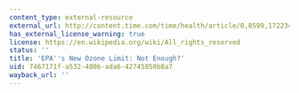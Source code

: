 ```yaml
---
content_type: external-resource
external_url: http://content.time.com/time/health/article/0,8599,1722343,00.html
has_external_license_warning: true
license: https://en.wikipedia.org/wiki/All_rights_reserved
status: ''
title: 'EPA''s New Ozone Limit: Not Enough?'
uid: 7467171f-a532-480b-ada6-42745850b8a7
wayback_url: ''
---
```

